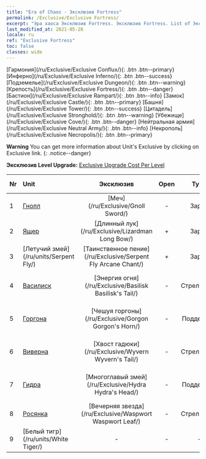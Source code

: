 ```yaml
---
title: "Era of Chaos - Эксклюзив Fortress"
permalink: /Exclusive/Exclusive Fortress/
excerpt: "Эра хаоса Эксклюзив Fortress. Эксклюзив Fortress. List of Эксклюзив Fortress in Era of Chaos"
last_modified_at: 2021-05-28
locale: ru
ref: "Exclusive Fortress"
toc: false
classes: wide
---
```

 [Гармония](/ru/Exclusive/Exclusive Conflux/){: .btn .btn--primary} [Инферно](/ru/Exclusive/Exclusive Inferno/){: .btn .btn--success} [Подземелье](/ru/Exclusive/Exclusive Dungeon/){: .btn .btn--warning} [Крепость](/ru/Exclusive/Exclusive Fortress/){: .btn .btn--danger} [Бастион](/ru/Exclusive/Exclusive Rampart/){: .btn .btn--info} [Замок](/ru/Exclusive/Exclusive Castle/){: .btn .btn--primary} [Башня](/ru/Exclusive/Exclusive Tower/){: .btn .btn--success} [Цитадель](/ru/Exclusive/Exclusive Stronghold/){: .btn .btn--warning} [Убежище](/ru/Exclusive/Exclusive Cove/){: .btn .btn--danger} [Нейтральная армия](/ru/Exclusive/Exclusive Neutral Army/){: .btn .btn--info} [Некрополь](/ru/Exclusive/Exclusive Necropolis/){: .btn .btn--primary} 

**Warning** You can get more information about Unit's Exclusive by clicking on Exclusive link. 
{: .notice--danger}

 **Эксклюзив Level Upgrade:** [Exclusive Upgrade Cost Per Level](/Exclusive/ExclusiveUpgradeCostPerLevel/)

  | Nr |         Unit        | Эксклюзив | Open  |    Type   |  Item to Rank UP      |  Облик   |
  |:---|:--------------------|:-------------:|:-----:|:---------:|:---------------------:|:-------:|
  | 1  | [Гнолл](/ru/units/Gnoll/) | [Меч](/ru/Exclusive/Gnoll Sword/) | - | Заряд | [Жетон меча](/ItemsRU/con_912/) | - |
  | 2  | [Ящер](/ru/units/Lizardman/) | [Длинный лук](/ru/Exclusive/Lizardman Long Bow/) | + | Заряд | [Жетон длинного лука](/ItemsRU/con_914/) | - |
  | 3  | [Летучий змей](/ru/units/Serpent Fly/) | [Таинственное пение](/ru/Exclusive/Serpent Fly Arcane Chant/) | + | Заряд | [Жетон таинственного пения](/ItemsRU/con_915/) | - |
  | 4  | [Василиск](/ru/units/Basilisk/) | [Энергия огня](/ru/Exclusive/Basilisk Basilisk's Tail/) | - | Стрелковый | [Жетон Энергии огня](/ItemsRU/con_994/) | [Особый облик: Энергия Огня](/ItemsRU/con_662/) |
  | 5  | [Горгона](/ru/units/Gorgon/) | [Чешуя горгоны](/ru/Exclusive/Gorgon Gorgon's Horn/) | - | Поддержка | [Жетон Чешуи горгоны](/ItemsRU/con_995/) | [Особый облик: Чешуя горгоны](/ItemsRU/con_663/) |
  | 6  | [Виверна](/ru/units/Wyvern/) | [Хвост гадюки](/ru/Exclusive/Wyvern Wyvern's Tail/) | - | Стрелковый | [Жетон Хвоста гадюки](/ItemsRU/con_996/) | [Особый облик: Хвост гадюки](/ItemsRU/con_664/) |
  | 7  | [Гидра](/ru/units/Hydra/) | [Многоглавый змей](/ru/Exclusive/Hydra Hydra's Head/) | - | Поддержка | [Жетон Многоглавого змея](/ItemsRU/con_997/) | [Особый облик: Ядро энергии](/ItemsRU/con_665/) |
  | 8  | [Росянка](/ru/units/Waspwort/) | [Вечерняя звезда](/ru/Exclusive/Waspwort Waspwort Leaf/) | - | Стрелковый | - | - |
  | 9  | [Белый тигр](/ru/units/White Tiger/) | - | - | - | none | none |
